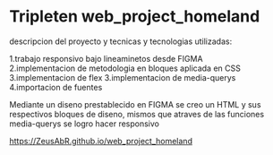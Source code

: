 # Tripleten web_project_homeland
descripcion del proyecto y tecnicas y tecnologias utilizadas:

1.trabajo responsivo bajo lineaminetos desde FIGMA  
2.implementacion de metodologia en bloques aplicada en CSS  
3.implementacion de flex
3.implementacion de media-querys  
4.importacion de fuentes   

Mediante un diseno prestablecido en FIGMA se creo un HTML y sus respectivos bloques de diseno, mismos que atraves de las funciones media-querys se logro hacer responsivo 


https://ZeusAbR.github.io/web_project_homeland
